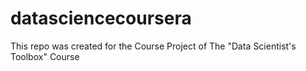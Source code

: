 # datasciencecoursera
This repo was created for the Course Project of The "Data Scientist's Toolbox" Course
